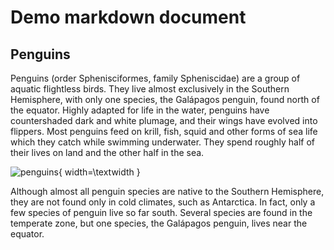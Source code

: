 # Demo markdown document

## Penguins

Penguins (order Sphenisciformes, family Spheniscidae) are a group of aquatic flightless birds.
They live almost exclusively in the Southern Hemisphere,
with only one species, the Galápagos penguin, found north of the equator.
Highly adapted for life in the water, penguins have countershaded dark and
white plumage, and their wings have evolved into flippers.
Most penguins feed on krill, fish, squid and other forms of sea
life which they catch while swimming underwater.
They spend roughly half of their lives on land and the other half in the sea.

![penguins](img/penguins-1.jpg){ width=\textwidth }

Although almost all penguin species are native to the Southern Hemisphere,
they are not found only in cold climates, such as Antarctica.
In fact, only a few species of penguin live so far south.
Several species are found in the temperate zone, but one species,
the Galápagos penguin, lives near the equator.
